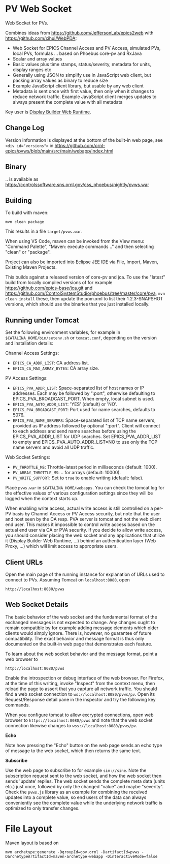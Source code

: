 PV Web Socket
=============

Web Socket for PVs.

Combines ideas from https://github.com/JeffersonLab/epics2web
with https://github.com/xihui/WebPDA:

 * Web Socket for EPICS Channel Access and PV Access, simulated PVs, local PVs, formulas ... based on Phoebus core-pv and RxJava
 * Scalar and array values
 * Basic values plus time stamps, status/severity, metadata for units, display ranges etc
 * Generally using JSON to simplify use in JavaScript web client, but packing array values as binary to reduce size
 * Example JavaScript client library, but usable by any web client
 * Metadata is sent once with first value, then only when it changes to reduce network traffic.
   Example JavaScript client merges updates to always present the complete value with all metadata

Key user is [Display Builder Web Runtime](https://github.com/ornl-epics/dbwr).


Change Log
----------

Version information is displayed at the bottom of the built-in web page,
see `<div id="versions">` in
https://github.com/ornl-epics/pvws/blob/main/src/main/webapp/index.html

Binary
------

.. is available as https://controlssoftware.sns.ornl.gov/css_phoebus/nightly/pvws.war


Building
--------

To build with maven:

    mvn clean package

This results in a file `target/pvws.war`.

When using VS Code, maven can be invoked from the View menu: "Command Palette", "Maven: execute commands .."
and then selecting "clean" or "package".

Project can also be imported into Eclipse JEE IDE
via File, Import, Maven, Existing Maven Projects.

This builds against a released version of core-pv and jca. To use the "latest" build from locally compiled versions of for example https://github.com/epics-base/jca.git and https://github.com/ControlSystemStudio/phoebus/tree/master/core/pva, `mvn clean install` these, then update the pom.xml to list their 1.2.3-SNAPSHOT versions, which should use the binaries that you just installed locally.


Running under Tomcat
--------------------

Set the following environment variables, for example in `$CATALINA_HOME/bin/setenv.sh` or `tomcat.conf`, depending on the version and installation details:

Channel Access Settings:
 * `EPICS_CA_ADDR_LIST`: CA address list.
 * `EPICS_CA_MAX_ARRAY_BYTES`: CA array size.

PV Access Settings:
 * `EPICS_PVA_ADDR_LIST`: Space-separated list of host names or IP addresses. Each may be followed by ":port", otherwise defaulting to EPICS_PVA_BROADCAST_PORT. When empty, local subnet is used.
 * `EPICS_PVA_AUTO_ADDR_LIST`: 'YES' (default) or 'NO'.
 * `EPICS_PVA_BROADCAST_PORT`: Port used for name searches, defaults to 5076.
 * `EPICS_PVA_NAME_SERVERS`: Space-separated list of TCP name servers, provided as IP address followed by optional ":port". Client will connect to each address and send name searches before using the EPICS_PVA_ADDR_LIST for UDP searches. Set EPICS_PVA_ADDR_LIST to empty and EPICS_PVA_AUTO_ADDR_LIST=NO to use only the TCP name servers and avoid all UDP traffic.

Web Socket Settings:
 * `PV_THROTTLE_MS`: Throttle-latest period in milliseconds (default: 1000).
 * `PV_ARRAY_THROTTLE_MS`: .. for arrays (default: 10000).
 * `PV_WRITE_SUPPORT`: Set to `true` to enable writing (default: false).


 
Place `pvws.war` in `$CATALINA_HOME/webapps`.
You can check the tomcat log for the effective values of various configuration settings
since they will be logged when the context starts up.

When enabling write access, actual write access is still controlled
on a per-PV basis by Channel Access or PV Access security,
but note that the user and host seen by the CA resp. PVA server
is tomcat and not the web client end user.
This makes it impossible to control write access based on the actual end user
via CA or PVA security.
If you decide to allow write access, you should consider placing
the web socket and any applications that utilize it (Display Builder Web Runtime, ...)
behind an authentication layer (Web Proxy, ...) which will limit access
to appropriate users.


Client URLs
-----------

Open the main page of the running instance for explanation
of URLs used to connect to PVs.
Assuming Tomcat on `localhost:8080`, open

    http://localhost:8080/pvws

Web Socket Details
------------------

The basic behavior of the web socket and the fundamental format of the exchanged messages is
not expected to change. Any changes ought to remain compatible by for example adding
message elements which older clients would simply ignore.
There is, however, no guarantee of future compatibility. The exact behavior and message format
is thus only documented on the built-in web page that demonstrates each feature.

To learn about the web socket behavior and the message format, point a web browser to

    http://localhost:8080/pvws

Enable the introspection or debug interface of the web browser. For Firefox, at the time of this
writing, invoke "Inspect" from the context menu, then reload the page to assert that you capture
all network traffic.
You should find a web socket connection to `ws://localhost:8080/pvws/pv`.
Open its Request/Response detail pane in the inspector and try the following key commands.

When you configure tomcat to allow excrypted connections, open web browser to `https://localhost:8080/pvws`
and note that the web socket connection likewise changes to `wss://localhost:8080/pvws/pv`.

**Echo**

Note how pressing the "Echo" button on the web page sends an echo type of message to the web socket,
which then returns the same text.

**Subscribe**

Use the web page to subscribe to for example `sim://sine`.
Note the subscription request sent to the web socket,
and how the web socket then sends 'update' replies.
The web socket sends the complete meta data (units etc.)
just once, followed by only the changed "value" and maybe "severity".
Check the `pvws.js` library as an example for combining the received updates
into a complete value, so end users of the data can always conveniently see
the complete value while the underlying network traffic is optimized to
only transfer changes.

File Layout
===========

Maven layout is based on

    mvn archetype:generate -DgroupId=gov.ornl -DartifactId=pvws -DarchetypeArtifactId=maven-archetype-webapp -DinteractiveMode=false

